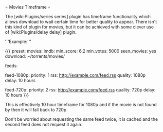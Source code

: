 = Movies Timeframe =

The [wiki:Plugins/series series] plugin has timeframe functionality which allows download to wait certain time for better quality to appear. There isn't this kind of plugin for movies, but it can be achieved with some clever use of [wiki:Plugins/delay delay] plugin.

'''Example:'''

{{{
preset:
  movies:
    imdb:
      min_score: 6.2
      min_votes: 5000
  seen_movies: yes
  download: ~/torrents/movies/

feeds:

  feed-1080p:
    priority: 1
    rss: http://example.com/feed.rss
    quality: 1080p
    delay: 10 hours
  
  feed-720p:
    priority: 2
    rss: http://example.com/feed.rss
    quality: 720p
    delay: 10 hours
}}}

This is effectively 10 hour timeframe for 1080p and if the movie is not found by then it will fall back to 720p.

Don't be worried about requesting the same feed twice, it is cached and the second feed does not request it again.
